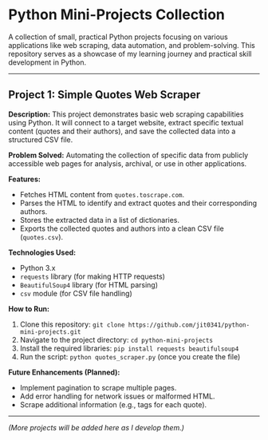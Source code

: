 # Python Mini-Projects Collection

A collection of small, practical Python projects focusing on various applications like web scraping, data automation, and problem-solving. This repository serves as a showcase of my learning journey and practical skill development in Python.

---

## Project 1: Simple Quotes Web Scraper

**Description:**
This project demonstrates basic web scraping capabilities using Python. It will connect to a target website, extract specific textual content (quotes and their authors), and save the collected data into a structured CSV file.

**Problem Solved:**
Automating the collection of specific data from publicly accessible web pages for analysis, archival, or use in other applications.

**Features:**
* Fetches HTML content from `quotes.toscrape.com`.
* Parses the HTML to identify and extract quotes and their corresponding authors.
* Stores the extracted data in a list of dictionaries.
* Exports the collected quotes and authors into a clean CSV file (`quotes.csv`).

**Technologies Used:**
* Python 3.x
* `requests` library (for making HTTP requests)
* `BeautifulSoup4` library (for HTML parsing)
* `csv` module (for CSV file handling)

**How to Run:**
1. Clone this repository: `git clone https://github.com/jit0341/python-mini-projects.git`
2. Navigate to the project directory: `cd python-mini-projects`
3. Install the required libraries: `pip install requests beautifulsoup4`
4. Run the script: `python quotes_scraper.py` (once you create the file)

**Future Enhancements (Planned):**
* Implement pagination to scrape multiple pages.
* Add error handling for network issues or malformed HTML.
* Scrape additional information (e.g., tags for each quote).

---

*(More projects will be added here as I develop them.)*
